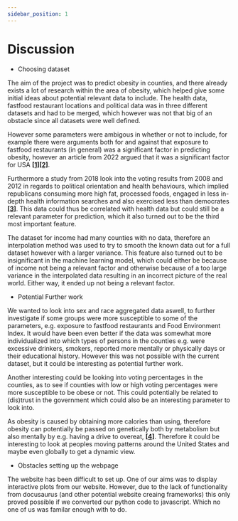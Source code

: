 ```yaml
---
sidebar_position: 1
---
```


# Discussion

* Choosing dataset 

The aim of the project was to predict obesity in counties, and there already exists a lot of research within the area of obesity, which helped give some initial ideas about potential relevant data to include. The health data, fastfood restaurant locations and political data was in three different datasets and had to be merged, which however was not that big of an obstacle since all datasets were well defined. 

However some parameters were ambigous in whether or not to include, for example there were arguments both for and against that exposure to fastfood restaurants (in general) was a significant factor in predicting obesity, however an article from 2022 argued that it was a significant factor for USA **[[1]](https://nutritionj.biomedcentral.com/articles/10.1186/s12937-021-00713-5)[[2]](https://www.nature.com/articles/s41467-021-27522-y)**. 

Furthermore a study from 2018 look into the voting results from 2008 and 2012 in regards to political orientation and health behaviours, which implied republicans consuming more high fat, processed foods, engaged in less in-depth health information searches and also exercised less than democrates **[[3]](https://pubmed.ncbi.nlm.nih.gov/29940293/)**. This data could thus be correlated with health data but could still be a relevant parameter for prediction, which it also turned out to be the third most important feature. 

The dataset for income had many counties with no data, therefore an interpolation method was used to try to smooth the known data out for a full dataset however with a larger variance. This feature also turned out to be insignificant in the machine learning model, which could either be because of income not being a relevant factor and otherwise because of a too large variance in the interpolated data resulting in an incorrect picture of the real world. Either way, it ended up not being a relevant factor. 

* Potential Further work 

We wanted to look into sex and race aggregated data aswell, to further investigate if some groups were more susceptible to some of the parameters, e.g. exposure to fastfood restaurants and Food Environment Index. It would have been even better if the data was somewhat more individualized into which types of persons in the counties  e.g. were excessive drinkers, smokers, reported more mentally or physically days or their educational history. However this was not possible with the current dataset, but it could be interesting as potential further work. 

Another interesting could be looking into voting percentages in the counties, as to see if counties with low or high voting percentages were more susceptible to be obese or not. This could potentially be related to (dis)trust in the government which could also be an interesting parameter to look into. 

As obesity is caused by obtaining more calories than using, therefore obesity can potentially be passed on genetically both by metabolism but also mentally by e.g. having a drive to overeat, **[[4]](https://www.cdc.gov/genomics/resources/diseases/obesity/index.htm)**. Therefore it could be interesting to look at peoples moving patterns around the United States and maybe even globally to get a dynamic view.


* Obstacles setting up the webpage

The website has been difficult to set up. One of our aims was to display interactive plots from our website. However, due to the lack of functionality from docusaurus (and other potential website creaing frameworks) this only proved possible if we converted our python code to javascript. Which no one of us was familar enough with to do. 
